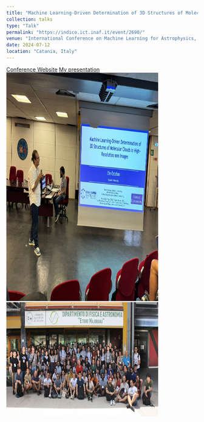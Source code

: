 ```yaml
---
title: "Machine Learning-Driven Determination of 3D Structures of Molecular Clouds in High-Resolution mm Images"
collection: talks
type: "Talk"
permalink: "https://indico.ict.inaf.it/event/2690/"
venue: "International Conference on Machine Learning for Astrophysics, University of Catania"
date: 2024-07-12
location: "Catania, Italy"
---
```

<a href="https://indico.ict.inaf.it/event/2690/">Conference Website</a>
<a href="https://indico.ict.inaf.it/event/2690/contributions/18520/attachments/8481/17501/O%CC%88ztaban-Efe.pptx">My presentation</a>
<img src='/images/2.jpeg' width="400" height="600">
<img src='/images/4.jpeg' width="400" height="300">
